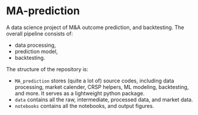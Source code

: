 # MA-prediction
A data science project of M&A outcome prediction, and backtesting. The overall pipeline consists of: 

- data processing, 
- prediction model, 
- backtesting.

The structure of the repository is:

- `MA_prediction` stores (quite a lot of) source codes, including data processing, market calender, CRSP helpers, ML modeling, backtesting, and more. It serves as a lightweight python package.
- `data` contains all the raw, intermediate, processed data, and market data.
- `notebooks` contains all the notebooks, and output figures.